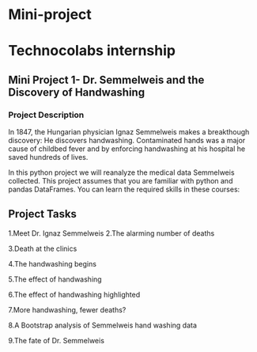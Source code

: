 # Mini-project
# Technocolabs internship


## Mini Project 1- Dr. Semmelweis and the Discovery of Handwashing
### Project Description
In 1847, the Hungarian physician Ignaz Semmelweis makes a breakthough discovery: He discovers handwashing. Contaminated hands was a major cause of childbed fever and by enforcing handwashing at his hospital he saved hundreds of lives.

In this python project we will reanalyze the medical data Semmelweis collected. This project assumes that you are familiar with python and pandas DataFrames. You can learn the required skills in these courses:

## Project Tasks

1.Meet Dr. Ignaz Semmelweis
2.The alarming number of deaths

3.Death at the clinics

4.The handwashing begins

5.The effect of handwashing

6.The effect of handwashing highlighted

7.More handwashing, fewer deaths?

8.A Bootstrap analysis of Semmelweis hand washing data

9.The fate of Dr. Semmelweis

